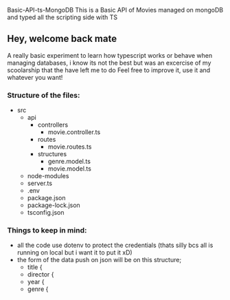 Basic-API-ts-MongoDB
This is a Basic API of Movies managed on mongoDB and typed all the scripting side with TS

## Hey, welcome back mate
A really basic experiment to learn how typescript works or behave when managing databases, i know its not the best but was an excercise of my scoolarship that the have left me to do
Feel free to improve it, use it and whatever you want!

### Structure of the files:
- src
   - api
      - controllers
          - movie.controller.ts
      - routes
          - movie.routes.ts
      - structures
          - genre.model.ts
          - movie.model.ts 
   - node-modules
   - server.ts
   - .env
   - package.json
   - package-lock.json
   - tsconfig.json

### Things to keep in mind:
- all the code use dotenv to protect the credentials (thats silly bcs all is running on local but i want it to put it xD)
- the form of the data push on json will be on this structure;
   - title {
   - director {
   - year {
   - genre {


